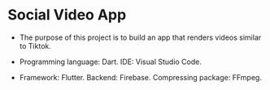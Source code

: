 # Social Video App

- The purpose of this project is to build an app that renders videos similar to Tiktok.

- Programming language: Dart. IDE: Visual Studio Code. 

- Framework: Flutter. Backend: Firebase. Compressing package: FFmpeg.
